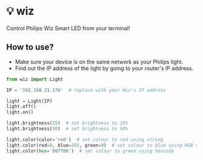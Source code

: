 # 💡 wiz
Control Philips Wiz Smart LED from your terminal!

## How to use?
* Make sure your device is on the same network as your Philips light.
* Find out the IP address of the light by going to your router's IP address.

```python
from wiz import Light

IP = '192.168.31.170'  # replace with your Wiz's IP address

light = Light(IP)
light.off()
light.on()

light.brightness(25)  # set brightness to 25%
light.brightness(50)  # set brightness to 50%

light.color(color='red')  # set colour to red using string
light.color(red=0, blue=255, green=0)  # set colour to blue using RGB values
light.color(hex='00ff00')  # set colour to green using hexcode
```

